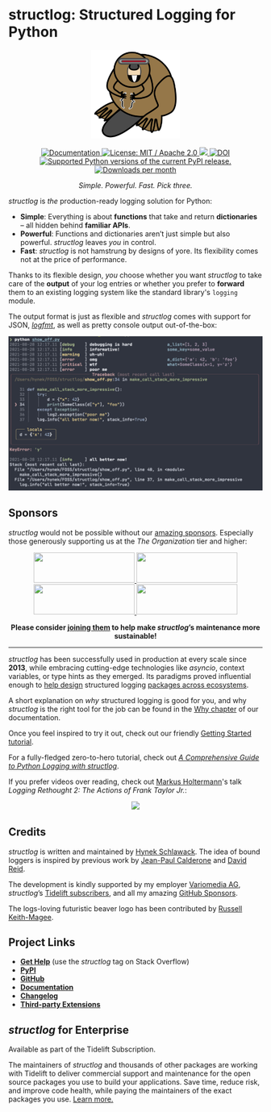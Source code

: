 # structlog: Structured Logging for Python

<p align="center">
   <a href="https://www.structlog.org/">
      <img src="docs/_static/structlog_logo_transparent.png" width="35%" alt="structlog" />
   </a>
</p>

<p align="center">
   <a href="https://www.structlog.org/en/stable/?badge=stable">
       <img src="https://img.shields.io/badge/Docs-Read%20The%20Docs-black" alt="Documentation" />
   </a>
   <a href="https://github.com/hynek/structlog/blob/main/LICENSE">
      <img src="https://img.shields.io/badge/license-MIT%2FApache--2.0-C06524" alt="License: MIT / Apache 2.0" />
   </a>
   <a href="https://bestpractices.coreinfrastructure.org/projects/6560">
    <img src="https://bestpractices.coreinfrastructure.org/projects/6560/badge">
    </a>
   <a href="https://doi.org/10.5281/zenodo.7353739">
      <img src="https://zenodo.org/badge/DOI/10.5281/zenodo.7353739.svg" alt="DOI">
    </a>
   <a href="https://pypi.org/project/structlog/">
      <img src="https://img.shields.io/pypi/pyversions/structlog.svg" alt="Supported Python versions of the current PyPI release." />
   </a>
   <a href="https://pepy.tech/project/structlog">
      <img src="https://static.pepy.tech/personalized-badge/structlog?period=month&units=international_system&left_color=grey&right_color=blue&left_text=Downloads%20/%20Month" alt="Downloads per month" />
   </a>
</p>

<p align="center"><em>Simple. Powerful. Fast. Pick three.</em></p>

<!-- begin-short -->

*structlog* is *the* production-ready logging solution for Python:

- **Simple**: Everything is about **functions** that take and return **dictionaries** – all hidden behind **familiar APIs**.
- **Powerful**: Functions and dictionaries aren’t just simple but also powerful.
  *structlog* leaves *you* in control.
- **Fast**: *structlog* is not hamstrung by designs of yore.
  Its flexibility comes not at the price of performance.

Thanks to its flexible design, *you* choose whether you want *structlog* to take care of the **output** of your log entries or whether you prefer to **forward** them to an existing logging system like the standard library's `logging` module.

The output format is just as flexible and *structlog* comes with support for JSON, [*logfmt*](https://brandur.org/logfmt), as well as pretty console output out-of-the-box:

[![image](https://github.com/hynek/structlog/blob/main/docs/_static/console_renderer.png?raw=true)](https://github.com/hynek/structlog/blob/main/docs/_static/console_renderer.png?raw=true)


## Sponsors

*structlog* would not be possible without our [amazing sponsors](https://github.com/sponsors/hynek).
Especially those generously supporting us at the *The Organization* tier and higher:

<p align="center">
   <a href="https://www.variomedia.de/">
      <img src="https://raw.githubusercontent.com/hynek/structlog/main/.github/sponsors/Variomedia.svg" width="200" height="60"></img>
   </a>

   <a href="https://tidelift.com/?utm_source=lifter&utm_medium=referral&utm_campaign=hynek">
      <img src="https://raw.githubusercontent.com/hynek/structlog/main/.github/sponsors/Tidelift.svg" width="200" height="60"></img>
   </a>

   <a href="https://sentry.io/">
      <img src="https://raw.githubusercontent.com/hynek/structlog/main/.github/sponsors/Sentry.svg" width="200" height="60"></img>
   </a>

   <a href="https://filepreviews.io/">
      <img src="https://raw.githubusercontent.com/hynek/structlog/main/.github/sponsors/FilePreviews.svg" width="200" height="60"></img>
   </a>
</p>

<p align="center">
   <strong>Please consider <a href="https://github.com/sponsors/hynek">joining them</a> to help make <em>structlog</em>’s maintenance more sustainable!</strong>
</p>

---

<!-- continue-short -->

*structlog* has been successfully used in production at every scale since **2013**, while embracing cutting-edge technologies like *asyncio*, context variables, or type hints as they emerged.
Its paradigms proved influential enough to [help design](https://twitter.com/sirupsen/status/638330548361019392) structured logging [packages across ecosystems](https://github.com/sirupsen/logrus).

<!-- end-short -->

A short explanation on *why* structured logging is good for you, and why *structlog* is the right tool for the job can be found in the [Why chapter](https://www.structlog.org/en/stable/why.html) of our documentation.

Once you feel inspired to try it out, check out our friendly [Getting Started tutorial](https://www.structlog.org/en/stable/getting-started.html).

For a fully-fledged zero-to-hero tutorial, check out [*A Comprehensive Guide to Python Logging with structlog*](https://betterstack.com/community/guides/logging/structlog/).

If you prefer videos over reading, check out [Markus Holtermann](https://chaos.social/@markush)'s talk *Logging Rethought 2: The Actions of Frank Taylor Jr.*:

<p align="center">
   <a href="https://www.youtube.com/watch?v=Y5eyEgyHLLo">
      <img width="50%" src="https://img.youtube.com/vi/Y5eyEgyHLLo/maxresdefault.jpg">
   </a>
</p>


## Credits

*structlog* is written and maintained by [Hynek Schlawack](https://hynek.me/).
The idea of bound loggers is inspired by previous work by [Jean-Paul Calderone](https://github.com/exarkun) and [David Reid](https://github.com/dreid).

The development is kindly supported by my employer [Variomedia AG](https://www.variomedia.de/), *structlog*’s [Tidelift subscribers](https://tidelift.com/?utm_source=lifter&utm_medium=referral&utm_campaign=hynek), and all my amazing [GitHub Sponsors](https://github.com/sponsors/hynek).

The logs-loving futuristic beaver logo has been contributed by [Russell Keith-Magee](https://github.com/freakboy3742).


<!-- begin-meta -->

## Project Links

- [**Get Help**](https://stackoverflow.com/questions/tagged/structlog) (use the *structlog* tag on Stack Overflow)
- [**PyPI**](https://pypi.org/project/structlog/)
- [**GitHub**](https://github.com/hynek/structlog)
- [**Documentation**](https://www.structlog.org/)
- [**Changelog**](https://www.structlog.org/en/stable/changelog.html)
- [**Third-party Extensions**](https://github.com/hynek/structlog/wiki/Third-party-Extensions)


## *structlog* for Enterprise

Available as part of the Tidelift Subscription.

The maintainers of *structlog* and thousands of other packages are working with Tidelift to deliver commercial support and maintenance for the open source packages you use to build your applications. Save time, reduce risk, and improve code health, while paying the maintainers of the exact packages you use. [Learn more.](https://tidelift.com/?utm_source=lifter&utm_medium=referral&utm_campaign=hynek)
